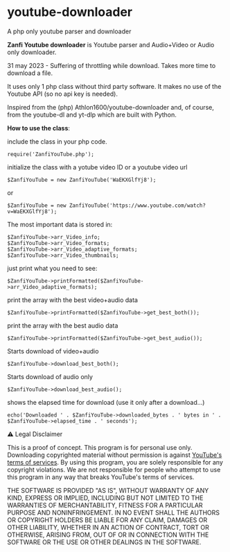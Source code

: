 # youtube-downloader
 A php only youtube parser and downloader

**Zanfi Youtube downloader** is Youtube parser and Audio+Video or Audio only downloader.

31 may 2023 - Suffering of throttling while download. Takes more time to download a file.

It uses only 1 php class without third party software. It makes no use of the Youtube API (so no api key is needed).

Inspired from the (php) Athlon1600/youtube-downloader and, of course, from the youtube-dl and yt-dlp which are built with Python.

**How to use the class**:

include the class in your php code.

```plaintext
require('ZanfiYouTube.php');
```

initialize the class with a yotube video ID or a youtube video url

```plaintext
$ZanfiYouTube = new ZanfiYouTube('WaEKXGlfYj8');
```

or

```plaintext
$ZanfiYouTube = new ZanfiYouTube('https://www.youtube.com/watch?v=WaEKXGlfYj8');
```

The most important data is stored in:

```plaintext
$ZanfiYouTube->arr_Video_info;
$ZanfiYouTube->arr_Video_formats;
$ZanfiYouTube->arr_Video_adaptive_formats;
$ZanfiYouTube->arr_Video_thumbnails;
```

just print what you need to see:

```plaintext
$ZanfiYouTube->printFormatted($ZanfiYouTube->arr_Video_adaptive_formats);
```

print the array with the best video+audio data

```plaintext
$ZanfiYouTube->printFormatted($ZanfiYouTube->get_best_both());
```

print the array with the best audio data

```plaintext
$ZanfiYouTube->printFormatted($ZanfiYouTube->get_best_audio());
```

Starts download of video+audio

```plaintext
$ZanfiYouTube->download_best_both();
```

Starts download of audio only

```plaintext
$ZanfiYouTube->download_best_audio();
```

shows the elapsed time for download (use it only after a download...)

```plaintext
echo('Downloaded ' . $ZanfiYouTube->downloaded_bytes . ' bytes in ' . $ZanfiYouTube->elapsed_time . ' seconds');
```

⚠️ Legal Disclaimer

This is a proof of concept. This program is for personal use only. Downloading copyrighted material without permission is against [YouTube's terms of services](https://www.youtube.com/static?template=terms). By using this program, you are solely responsible for any copyright violations. We are not responsible for people who attempt to use this program in any way that breaks YouTube's terms of services.

THE SOFTWARE IS PROVIDED "AS IS", WITHOUT WARRANTY OF ANY KIND, EXPRESS OR IMPLIED, INCLUDING BUT NOT LIMITED TO THE WARRANTIES OF MERCHANTABILITY, FITNESS FOR A PARTICULAR PURPOSE AND NONINFRINGEMENT. IN NO EVENT SHALL THE AUTHORS OR COPYRIGHT HOLDERS BE LIABLE FOR ANY CLAIM, DAMAGES OR OTHER LIABILITY, WHETHER IN AN ACTION OF CONTRACT, TORT OR OTHERWISE, ARISING FROM, OUT OF OR IN CONNECTION WITH THE SOFTWARE OR THE USE OR OTHER DEALINGS IN THE SOFTWARE.
